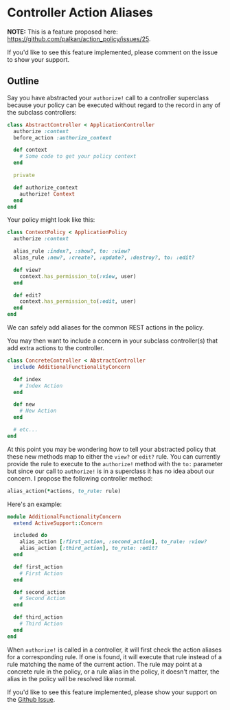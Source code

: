 # Controller Action Aliases

**NOTE:** This is a feature proposed here: https://github.com/palkan/action_policy/issues/25.

If you'd like to see this feature implemented, please comment on the issue to show your support.

## Outline

Say you have abstracted your `authorize!` call to a controller superclass because your policy can
be executed without regard to the record in any of the subclass controllers:

```ruby
class AbstractController < ApplicationController
  authorize :context
  before_action :authorize_context

  def context
    # Some code to get your policy context
  end

  private

  def authorize_context
    authorize! Context
  end
end
```

Your policy might look like this:

```ruby
class ContextPolicy < ApplicationPolicy
  authorize :context

  alias_rule :index?, :show?, to: :view?
  alias_rule :new?, :create?, :update?, :destroy?, to: :edit?

  def view?
    context.has_permission_to(:view, user)
  end

  def edit?
    context.has_permission_to(:edit, user)
  end
end
```

We can safely add aliases for the common REST actions in the policy.

You may then want to include a concern in your subclass controller(s) that add extra actions to the controller.

```ruby
class ConcreteController < AbstractController
  include AdditionalFunctionalityConcern

  def index
    # Index Action
  end

  def new
    # New Action
  end

  # etc...
end
```

At this point you may be wondering how to tell your abstracted policy that these new methods map to either
the `view?` or `edit?` rule. You can currently provide the rule to execute to the `authorize!` method with
the `to:` parameter but since our call to `authorize!` is in a superclass it has no idea about our concern.
I propose the following controller method:

```ruby
alias_action(*actions, to_rule: rule)
```

Here's an example:

```ruby
module AdditionalFunctionalityConcern
  extend ActiveSupport::Concern

  included do
    alias_action [:first_action, :second_action], to_rule: :view?
    alias_action [:third_action], to_rule: :edit?
  end

  def first_action
    # First Action
  end

  def second_action
    # Second Action
  end

  def third_action
    # Third Action
  end
end
```

When `authorize!` is called in a controller, it will first check the action aliases for a corresponding
rule. If one is found, it will execute that rule instead of a rule matching the name of the current action.
The rule may point at a concrete rule in the policy, or a rule alias in the policy, it doesn't matter, the
alias in the policy will be resolved like normal.

If you'd like to see this feature implemented, please show your support on the
[Github Issue](https://github.com/palkan/action_policy/issues/25).
